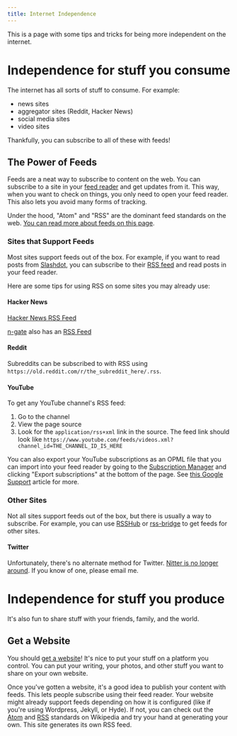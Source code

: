```yaml
---
title: Internet Independence
---
```


This is a page with some tips and tricks for being more independent on the internet.

# Independence for stuff you consume

The internet has all sorts of stuff to consume. For example:

- news sites
- aggregator sites (Reddit, Hacker News)
- social media sites
- video sites

Thankfully, you can subscribe to all of these with feeds!

## The Power of Feeds

Feeds are a neat way to subscribe to content on the web. You can subscribe to a site in your [feed reader](https://www.youneedfeeds.com/web-based) and get updates from it. This way, when you want to check on things, you only need to open your feed reader. This also lets you avoid many forms of tracking.

Under the hood, "Atom" and "RSS" are the dominant feed standards on the web. [You can read more about feeds on this page](https://aboutfeeds.com).

### Sites that Support Feeds

Most sites support feeds out of the box. For example, if you want to read posts from [Slashdot](https://slashdot.org), you can subscribe to their [RSS feed](http://rss.slashdot.org/Slashdot/slashdotMain) and read posts in your feed reader.

Here are some tips for using RSS on some sites you may already use:

#### Hacker News

[Hacker News RSS Feed](https://news.ycombinator.com/rss)

[n-gate](http://n-gate.com) also has an [RSS Feed](http://n-gate.com/index.rss)

#### Reddit

Subreddits can be subscribed to with RSS using `https://old.reddit.com/r/the_subreddit_here/.rss`.

#### YouTube

To get any YouTube channel's RSS feed:

1. Go to the channel
2. View the page source 
3. Look for the `application/rss+xml` link in the source. The feed link should look like `https://www.youtube.com/feeds/videos.xml?channel_id=THE_CHANNEL_ID_IS_HERE` 

You can also export your YouTube subscriptions as an OPML file that you can import into your feed reader by going to the [Subscription Manager](https://www.youtube.com/subscription_manager) and clicking "Export subscriptions" at the bottom of the page. See [this Google Support](https://support.google.com/youtube/answer/6224202?hl=en) article for more.

### Other Sites

Not all sites support feeds out of the box, but there is usually a way to subscribe. For example, you can use [RSSHub](https://github.com/DIYgod/RSSHub) or [rss-bridge](https://github.com/RSS-Bridge/rss-bridge) to get feeds for other sites.

#### Twitter

Unfortunately, there's no alternate method for Twitter. [Nitter is no longer around](https://nitter.d420.de/). If you know of one, please email me.

# Independence for stuff you produce

It's also fun to share stuff with your friends, family, and the world.

## Get a Website

You should [get a website](/blog/get_a_website)! It's nice to put your stuff on a platform you control. You can put your writing, your photos, and other stuff you want to share on your own website.

Once you've gotten a website, it's a good idea to publish your content with feeds. This lets people subscribe using their feed reader. Your website might already support feeds depending on how it is configured (like if you're using Wordpress, Jekyll, or Hyde). If not, you can check out the [Atom](https://en.wikipedia.org/wiki/Atom_(Web_standard)) and [RSS](https://en.wikipedia.org/wiki/RSS) standards on Wikipedia and try your hand at generating your own. This site generates its own RSS feed.

